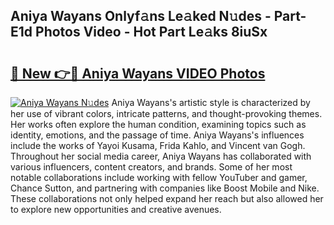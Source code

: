 ## Aniya Wayans Onlyf𝚊ns Le𝚊ked N𝚞des - Part-E1d Photos Video - Hot Part Le𝚊ks 8iuSx

# <h2><a href="http://ac37765.deff.icu/?id=Aniya+Wayans">🔗 New 👉🔴 Aniya Wayans VIDEO Photos</a></h2>

[![Aniya Wayans N𝚞des](https://i.imgur.com/rIISA9y.gif)](http://ac37765.deff.icu/?id=Aniya+Wayans)
Aniya Wayans's artistic style is characterized by her use of vibrant colors, intricate patterns, and thought-provoking themes. Her works often explore the human condition, examining topics such as identity, emotions, and the passage of time. Aniya Wayans's influences include the works of Yayoi Kusama, Frida Kahlo, and Vincent van Gogh. Throughout her social media career, Aniya Wayans has collaborated with various influencers, content creators, and brands. Some of her most notable collaborations include working with fellow YouTuber and gamer, Chance Sutton, and partnering with companies like Boost Mobile and Nike. These collaborations not only helped expand her reach but also allowed her to explore new opportunities and creative avenues.
